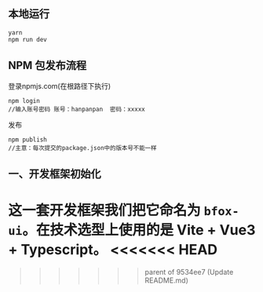 ## 本地运行

```
yarn
npm run dev
```

## NPM 包发布流程

登录npmjs.com(在根路径下执行)

```
npm login
//输入账号密码 账号：hanpanpan  密码：xxxxx
```

发布

```
npm publish
//主意：每次提交的package.json中的版本号不能一样
```

## 一、开发框架初始化

这一套开发框架我们把它命名为 `bfox-ui`。在技术选型上使用的是 Vite + Vue3 + Typescript。
<<<<<<< HEAD
=======

 
>>>>>>> parent of 9534ee7 (Update README.md)
